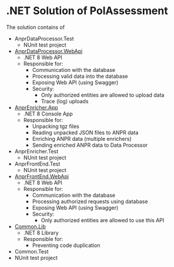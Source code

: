 # .NET Solution of PolAssessment

The solution contains of
- AnprDataProcessor.Test
  - NUnit test project
- [AnprDataProcessor.WebApi](./AnprDataProcessor.WebApi/README.md)
  - .NET 8 Web API
  - Responsible for:
    - Communication with the database
    - Processing valid data into the database
    - Exposing Web API (using Swagger)
    - Security:
        - Only authorized entities are allowed to upload data
        - Trace (log) uploads
- [AnprEnricher.App](./AnprEnricher.App/README.md)
  - .NET 8 Console App
  - Responsible for:
    - Unpacking tgz files
    - Reading unpacked JSON files to ANPR data
    - Enriching ANPR data (multiple enrichers)
    - Sending enriched ANPR data to Data Processor
- AnprEnricher.Test
  - NUnit test project
- AnprFrontEnd.Test
  - NUnit test project
- [AnprFrontEnd.WebApi](./AnprFrontEnd.WebApi/README.md)
  - .NET 8 Web API
  - Responsible for:
    - Communication with the database
    - Processing authorized requests using database
    - Exposing Web API (using Swagger)
    - Security:
        - Only authorized entities are allowed to use this API
- [Common.Lib](./Common.Lib/README.md)
  - .NET 8 Library
  - Responsible for:
    - Preventing code duplication
 - Common.Test
  - NUnit test project
